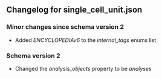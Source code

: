 ## Changelog for single_cell_unit.json

### Minor changes since schema version 2

* Added *ENCYCLOPEDIAv6* to the *internal_tags* enums list

### Schema version 2

* Changed the *analysis_objects* property to be *analyses*
